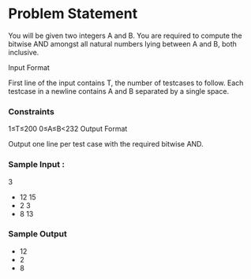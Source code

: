 Problem Statement
============

You will be given two integers A and B. You are required to compute the bitwise AND amongst all natural numbers lying between A and B, both inclusive.

Input Format

First line of the input contains T, the number of testcases to follow. 
Each testcase in a newline contains A and B separated by a single space.

### Constraints

1≤T≤200 
0≤A≤B<232
Output Format

Output one line per test case with the required bitwise AND.

### Sample Input :

3 
* 12 15 
* 2 3 
* 8 13
### Sample Output

* 12 
* 2 
* 8

